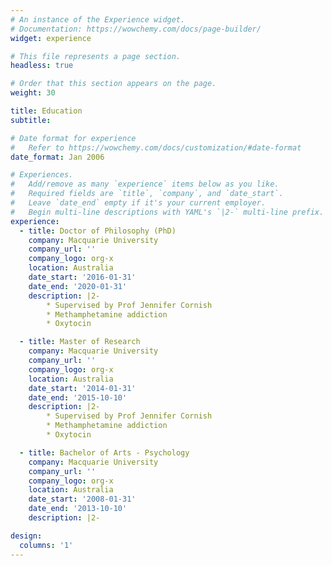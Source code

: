 ```yaml
---
# An instance of the Experience widget.
# Documentation: https://wowchemy.com/docs/page-builder/
widget: experience

# This file represents a page section.
headless: true

# Order that this section appears on the page.
weight: 30

title: Education
subtitle:

# Date format for experience
#   Refer to https://wowchemy.com/docs/customization/#date-format
date_format: Jan 2006

# Experiences.
#   Add/remove as many `experience` items below as you like.
#   Required fields are `title`, `company`, and `date_start`.
#   Leave `date_end` empty if it's your current employer.
#   Begin multi-line descriptions with YAML's `|2-` multi-line prefix.
experience:
  - title: Doctor of Philosophy (PhD)
    company: Macquarie University
    company_url: ''
    company_logo: org-x
    location: Australia
    date_start: '2016-01-31'
    date_end: '2020-01-31'
    description: |2-
        * Supervised by Prof Jennifer Cornish
        * Methamphetamine addiction
        * Oxytocin

  - title: Master of Research
    company: Macquarie University
    company_url: ''
    company_logo: org-x
    location: Australia
    date_start: '2014-01-31'
    date_end: '2015-10-10'
    description: |2-
        * Supervised by Prof Jennifer Cornish
        * Methamphetamine addiction
        * Oxytocin

  - title: Bachelor of Arts - Psychology
    company: Macquarie University
    company_url: ''
    company_logo: org-x
    location: Australia
    date_start: '2008-01-31'
    date_end: '2013-10-10'
    description: |2-

design:
  columns: '1'
---
```

